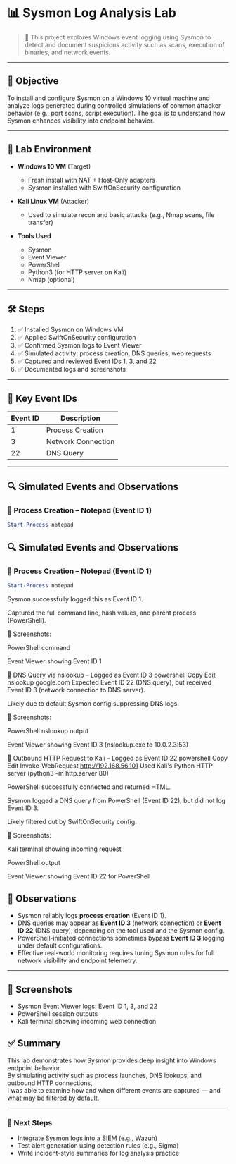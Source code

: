 # 📊 Sysmon Log Analysis Lab

> 📝 This project explores Windows event logging using Sysmon to detect and document suspicious activity such as scans, execution of binaries, and network events.

---

## 🎯 Objective

To install and configure Sysmon on a Windows 10 virtual machine and analyze logs generated during controlled simulations of common attacker behavior (e.g., port scans, script execution). The goal is to understand how Sysmon enhances visibility into endpoint behavior.

---

## 🧪 Lab Environment

- **Windows 10 VM** (Target)  
  - Fresh install with NAT + Host-Only adapters  
  - Sysmon installed with SwiftOnSecurity configuration  

- **Kali Linux VM** (Attacker)  
  - Used to simulate recon and basic attacks (e.g., Nmap scans, file transfer)  

- **Tools Used**  
  - Sysmon  
  - Event Viewer  
  - PowerShell  
  - Python3 (for HTTP server on Kali)  
  - Nmap (optional)

---

## 🛠️ Steps

1. ✅ Installed Sysmon on Windows VM
2. ✅ Applied SwiftOnSecurity configuration
3. ✅ Confirmed Sysmon logs to Event Viewer
4. ✅ Simulated activity: process creation, DNS queries, web requests
5. ✅ Captured and reviewed Event IDs 1, 3, and 22
6. ✅ Documented logs and screenshots

---

## 🧠 Key Event IDs

| Event ID | Description          |
|----------|----------------------|
| 1        | Process Creation     |
| 3        | Network Connection   |
| 22       | DNS Query            |

---

## 🔍 Simulated Events and Observations

### 🔹 Process Creation – Notepad (Event ID 1)

```powershell
Start-Process notepad
```
## 🔍 Simulated Events and Observations

### 🔹 Process Creation – Notepad (Event ID 1)

```powershell
Start-Process notepad
```
Sysmon successfully logged this as Event ID 1.

Captured the full command line, hash values, and parent process (PowerShell).

📸 Screenshots:

PowerShell command

Event Viewer showing Event ID 1

🔹 DNS Query via nslookup – Logged as Event ID 3
powershell
Copy
Edit
nslookup google.com
Expected Event ID 22 (DNS query), but received Event ID 3 (network connection to DNS server).

Likely due to default Sysmon config suppressing DNS logs.

📸 Screenshots:

PowerShell nslookup output

Event Viewer showing Event ID 3 (nslookup.exe to 10.0.2.3:53)

🔹 Outbound HTTP Request to Kali – Logged as Event ID 22
powershell
Copy
Edit
Invoke-WebRequest http://192.168.56.101
Used Kali's Python HTTP server (python3 -m http.server 80)

PowerShell successfully connected and returned HTML.

Sysmon logged a DNS query from PowerShell (Event ID 22), but did not log Event ID 3.

Likely filtered out by SwiftOnSecurity config.

📸 Screenshots:

Kali terminal showing incoming request

PowerShell output

Event Viewer showing Event ID 22 for PowerShell

## 🧠 Observations

- Sysmon reliably logs **process creation** (Event ID 1).  
- DNS queries may appear as **Event ID 3** (network connection) or **Event ID 22** (DNS query), depending on the tool used and the Sysmon config.  
- PowerShell-initiated connections sometimes bypass **Event ID 3** logging under default configurations.  
- Effective real-world monitoring requires tuning Sysmon rules for full network visibility and endpoint telemetry.

---

## 📸 Screenshots

- Sysmon Event Viewer logs: Event ID 1, 3, and 22  
- PowerShell session outputs  
- Kali terminal showing incoming web connection


## ✅ Summary

This lab demonstrates how Sysmon provides deep insight into Windows endpoint behavior.  
By simulating activity such as process launches, DNS lookups, and outbound HTTP connections,  
I was able to examine how and when different events are captured — and what may be filtered by default.

---

### 🧭 Next Steps

- Integrate Sysmon logs into a SIEM (e.g., Wazuh)  
- Test alert generation using detection rules (e.g., Sigma)  
- Write incident-style summaries for log analysis practice


